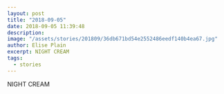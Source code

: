 ```yaml
---
layout: post
title: "2018-09-05"
date: 2018-09-05 11:39:48
description: 
image: "/assets/stories/201809/36db671bd54e2552486eedf140b4ea67.jpg"
author: Elise Plain
excerpt: NIGHT CREAM
tags: 
  - stories
---
```


NIGHT CREAM
<p></p>
